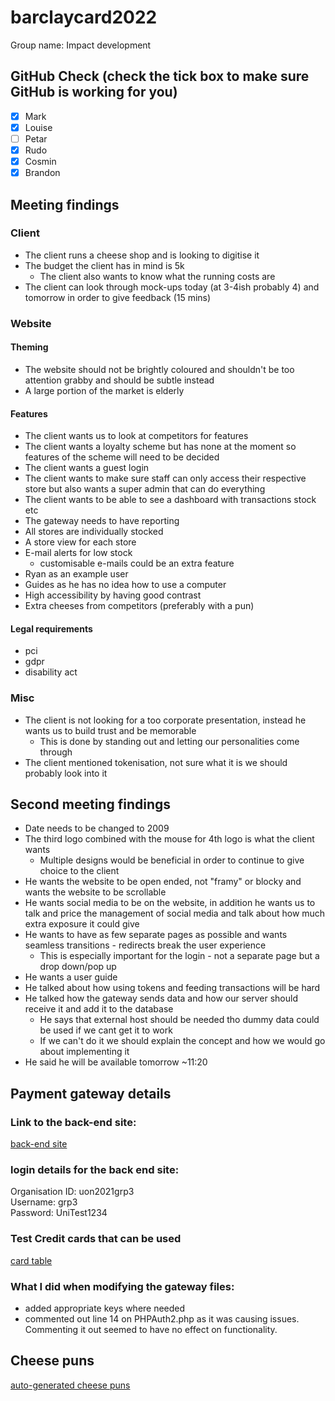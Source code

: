 # barclaycard2022
Group name: Impact development
## GitHub Check (check the tick box to make sure GitHub is working for you)
- [x] Mark
- [x] Louise
- [ ] Petar
- [x] Rudo
- [x] Cosmin
- [x] Brandon

## Meeting findings
### Client
- The client runs a cheese shop and is looking to digitise it
- The budget the client has in mind is 5k
	- The client also wants to know what the running costs are
- The client can look through mock-ups today (at 3-4ish probably 4) and tomorrow in order to give feedback (15 mins)

### Website
#### Theming
- The website should not be brightly coloured and shouldn't be too attention grabby and should be subtle instead
- A large portion of the market is elderly
#### Features
- The client wants us to look at competitors for features
- The client wants a loyalty scheme but has none at the moment so features of the scheme will need to be decided
- The client wants a guest login
- The client wants to make sure staff can only access their respective store but also wants a super admin that can do everything
- The client wants to be able to see a dashboard with transactions stock etc
- The gateway needs to have reporting
- All stores are individually stocked
- A store view for each store
- E-mail alerts for low stock
	- customisable e-mails could be an extra feature
- Ryan as an example user
- Guides as he has no idea how to use a computer
- High accessibility by having good contrast
- Extra cheeses from competitors (preferably with a pun)

#### Legal requirements
- pci
- gdpr
- disability act




### Misc
- The client is not looking for a too corporate presentation, instead he wants us to build trust and be memorable
	- This is done by standing out and letting our personalities come through
- The client mentioned tokenisation, not sure what it is we should probably look into it

## Second meeting findings
- Date needs to be changed to 2009
- The third logo combined with the mouse for 4th logo is what the client wants
	- Multiple designs would be beneficial in order to continue to give choice to the client
- He wants the website to be open ended, not "framy" or blocky and wants the website to be scrollable
- He wants social media to be on the website, in addition he wants us to talk and price the management of social media and talk about how much extra exposure it could give
- He wants to have as few separate pages as possible and wants seamless transitions - redirects break the user experience
	- This is especially important for the login - not a separate page but a drop down/pop up
- He wants a user guide
- He talked about how using tokens and feeding transactions will be hard
- He talked how the gateway sends data and how our server should receive it and add it to the database
	- He says that external host should be needed tho dummy data could be used if we cant get it to work
	- If we can't do it we should explain the concept and how we would go about implementing it
- He said he will be available tomorrow ~11:20

## Payment gateway details
### Link to the back-end site:
[back-end site](https://barclaycard.ubctest.cybersource.com/ebc2/)
### login details for the back end site:
Organisation ID: uon2021grp3\
Username: grp3\
Password: UniTest1234

### Test Credit cards that can be used
[card table](test-credit-cards-table.md)



### What I did when modifying the gateway files:
- added appropriate keys where needed
- commented out line 14 on PHPAuth2.php as it was causing issues. Commenting it out seemed to have no effect on functionality.

## Cheese puns
[auto-generated cheese puns](https://pungenerator.org/puns?utf8=%E2%9C%93&q=cheese&commit=Generate+Puns%21)
